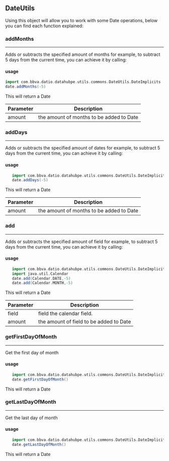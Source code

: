 ## DateUtils

Using this object will allow you to work with some Date operations, below you can find each function explained:

### addMonths
____
Adds or subtracts the specified amount of months for example, to subtract 5 days from the current time, you can achieve it by calling:

#### usage   
   ```scala
   import com.bbva.datio.datahubpe.utils.commons.DateUtils.DateImplicits
   date.addMonths(-5)
   ```

This will return a Date

|**Parameter**|**Description**|
|-------------|---------------|
|amount|the amount of months to be added to Date

### addDays
____
Adds or subtracts the specified amount of dates for example, to subtract 5 days from the current time, you can achieve it by calling:

#### usage
      
```scala
   import com.bbva.datio.datahubpe.utils.commons.DateUtils.DateImplicits
   date.addDays(-5)
```
      
This will return a Date      

|**Parameter**|**Description**|
|-------------|---------------|
|amount|the amount of months to be added to Date|

### add
____
Adds or subtracts the specified amount of field for example, to subtract 5 days from the current time, you can achieve it by calling:

#### usage
      
```scala
   import com.bbva.datio.datahubpe.utils.commons.DateUtils.DateImplicits
   import java.util.Calendar   
   date.add(Calendar.DATE,-5)
   date.add(Calendar.MONTH,-5)
```
      
This will return a Date   


|**Parameter**|**Description**|
|-------------|---------------|
|field|field  the calendar field.|
|amount|the amount of field to be added to Date|

### getFirstDayOfMonth
____
Get the first day of month       
#### usage

```scala
   import com.bbva.datio.datahubpe.utils.commons.DateUtils.DateImplicits
   date.getFirstDayOfMonth()
```
      
This will return a Date   

### getLastDayOfMonth
____
Get the last day of month

#### usage       

```scala
   import com.bbva.datio.datahubpe.utils.commons.DateUtils.DateImplicits
   date.getLastDayOfMonth()
```
      
This will return a Date   
